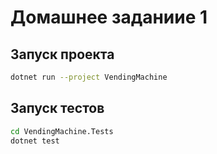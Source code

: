 # Домашнее заданиие 1

## Запуск проекта
```bash
dotnet run --project VendingMachine
```

## Запуск тестов
```bash
cd VendingMachine.Tests
dotnet test
```
